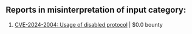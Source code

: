 ## Reports in misinterpretation of input category:
1. [CVE-2024-2004: Usage of disabled protocol](https://hackerone.com/reports/2384833) | $0.0 bounty